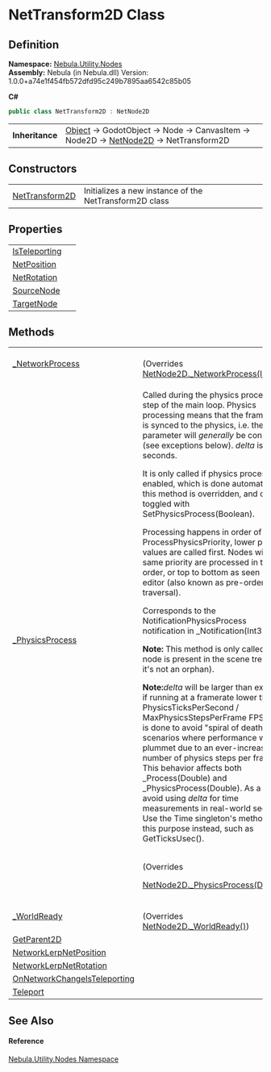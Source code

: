 # NetTransform2D Class




## Definition
**Namespace:** <a href="N_Nebula_Utility_Nodes">Nebula.Utility.Nodes</a>  
**Assembly:** Nebula (in Nebula.dll) Version: 1.0.0+a74e1f454fb572dfd95c249b7895aa6542c85b05

**C#**
``` C#
public class NetTransform2D : NetNode2D
```

<table><tr><td><strong>Inheritance</strong></td><td><a href="https://learn.microsoft.com/dotnet/api/system.object" target="_blank" rel="noopener noreferrer">Object</a>  →  GodotObject  →  Node  →  CanvasItem  →  Node2D  →  <a href="T_Nebula_NetNode2D">NetNode2D</a>  →  NetTransform2D</td></tr>
</table>



## Constructors
<table>
<tr>
<td><a href="M_Nebula_Utility_Nodes_NetTransform2D__ctor">NetTransform2D</a></td>
<td>Initializes a new instance of the NetTransform2D class</td></tr>
</table>

## Properties
<table>
<tr>
<td><a href="P_Nebula_Utility_Nodes_NetTransform2D_IsTeleporting">IsTeleporting</a></td>
<td> </td></tr>
<tr>
<td><a href="P_Nebula_Utility_Nodes_NetTransform2D_NetPosition">NetPosition</a></td>
<td> </td></tr>
<tr>
<td><a href="P_Nebula_Utility_Nodes_NetTransform2D_NetRotation">NetRotation</a></td>
<td> </td></tr>
<tr>
<td><a href="P_Nebula_Utility_Nodes_NetTransform2D_SourceNode">SourceNode</a></td>
<td> </td></tr>
<tr>
<td><a href="P_Nebula_Utility_Nodes_NetTransform2D_TargetNode">TargetNode</a></td>
<td> </td></tr>
</table>

## Methods
<table>
<tr>
<td><a href="M_Nebula_Utility_Nodes_NetTransform2D__NetworkProcess">_NetworkProcess</a></td>
<td><br />(Overrides <a href="M_Nebula_NetNode2D__NetworkProcess">NetNode2D._NetworkProcess(Int32)</a>)</td></tr>
<tr>
<td><a href="M_Nebula_Utility_Nodes_NetTransform2D__PhysicsProcess">_PhysicsProcess</a></td>
<td><p>Called during the physics processing step of the main loop. Physics processing means that the frame rate is synced to the physics, i.e. the <em>delta</em> parameter will <em>generally</em> be constant (see exceptions below). <em>delta</em> is in seconds.</p><p>

It is only called if physics processing is enabled, which is done automatically if this method is overridden, and can be toggled with SetPhysicsProcess(Boolean).</p><p>

Processing happens in order of ProcessPhysicsPriority, lower priority values are called first. Nodes with the same priority are processed in tree order, or top to bottom as seen in the editor (also known as pre-order traversal).</p><p>

Corresponds to the NotificationPhysicsProcess notification in _Notification(Int32).</p><p><b>

Note:</b> This method is only called if the node is present in the scene tree (i.e. if it's not an orphan).</p><p><b>

Note:</b><em>delta</em> will be larger than expected if running at a framerate lower than PhysicsTicksPerSecond / MaxPhysicsStepsPerFrame FPS. This is done to avoid "spiral of death" scenarios where performance would plummet due to an ever-increasing number of physics steps per frame. This behavior affects both _Process(Double) and _PhysicsProcess(Double). As a result, avoid using <em>delta</em> for time measurements in real-world seconds. Use the Time singleton's methods for this purpose instead, such as GetTicksUsec().</p><br />(Overrides <a href="M_Nebula_NetNode2D__PhysicsProcess">

NetNode2D._PhysicsProcess(Double)</a>)</td></tr>
<tr>
<td><a href="M_Nebula_Utility_Nodes_NetTransform2D__WorldReady">_WorldReady</a></td>
<td><br />(Overrides <a href="M_Nebula_NetNode2D__WorldReady">NetNode2D._WorldReady()</a>)</td></tr>
<tr>
<td><a href="M_Nebula_Utility_Nodes_NetTransform2D_GetParent2D">GetParent2D</a></td>
<td> </td></tr>
<tr>
<td><a href="M_Nebula_Utility_Nodes_NetTransform2D_NetworkLerpNetPosition">NetworkLerpNetPosition</a></td>
<td> </td></tr>
<tr>
<td><a href="M_Nebula_Utility_Nodes_NetTransform2D_NetworkLerpNetRotation">NetworkLerpNetRotation</a></td>
<td> </td></tr>
<tr>
<td><a href="M_Nebula_Utility_Nodes_NetTransform2D_OnNetworkChangeIsTeleporting">OnNetworkChangeIsTeleporting</a></td>
<td> </td></tr>
<tr>
<td><a href="M_Nebula_Utility_Nodes_NetTransform2D_Teleport">Teleport</a></td>
<td> </td></tr>
</table>

## See Also


#### Reference
<a href="N_Nebula_Utility_Nodes">Nebula.Utility.Nodes Namespace</a>  
